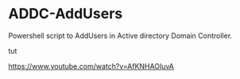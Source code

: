 # ADDC-AddUsers
Powershell script to AddUsers in Active directory Domain Controller.


tut

https://www.youtube.com/watch?v=AfKNHAOIuvA
